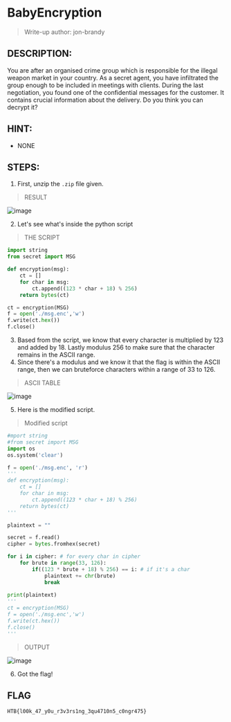 # BabyEncryption
> Write-up author: jon-brandy
## DESCRIPTION:
You are after an organised crime group which is responsible for the illegal weapon market in your country. 
As a secret agent, you have infiltrated the group enough to be included in meetings with clients. 
During the last negotiation, you found one of the confidential messages for the customer. 
It contains crucial information about the delivery. Do you think you can decrypt it?
## HINT:
- NONE
## STEPS:
1. First, unzip the `.zip` file given.

> RESULT

![image](https://user-images.githubusercontent.com/70703371/208054222-33318282-9be4-4ffa-a16b-e819e647f073.png)


2. Let's see what's inside the python script

> THE SCRIPT

```py
import string
from secret import MSG

def encryption(msg):
    ct = []
    for char in msg:
        ct.append((123 * char + 18) % 256)
    return bytes(ct)

ct = encryption(MSG)
f = open('./msg.enc','w')
f.write(ct.hex())
f.close()
```

3. Based from the script, we know that every character is multiplied by 123 and added by 18. Lastly modulus 256 to make sure that the character remains in the ASCII range.
4. Since there's a modulus and we know it that the flag is within the ASCII range, then we can bruteforce characters within a range of 33 to 126.

> ASCII TABLE

![image](https://user-images.githubusercontent.com/70703371/208057803-d6deed17-7706-416d-990b-56f025b12276.png)


5. Here is the modified script.

> Modified script

```py
#mport string
#from secret import MSG
import os
os.system('clear')

f = open('./msg.enc', 'r')
'''
def encryption(msg):
    ct = []
    for char in msg:
        ct.append((123 * char + 18) % 256)
    return bytes(ct)
'''

plaintext = ""

secret = f.read()
cipher = bytes.fromhex(secret)

for i in cipher: # for every char in cipher
    for brute in range(33, 126):
        if((123 * brute + 18) % 256) == i: # if it's a char
            plaintext += chr(brute)
            break
                
print(plaintext)
'''
ct = encryption(MSG)
f = open('./msg.enc','w')
f.write(ct.hex())
f.close()
'''
```

> OUTPUT

![image](https://user-images.githubusercontent.com/70703371/208061213-a1749144-c608-4937-b77a-31c3f03de666.png)

6. Got the flag!

## FLAG

```
HTB{l00k_47_y0u_r3v3rs1ng_3qu4710n5_c0ngr475}
```


